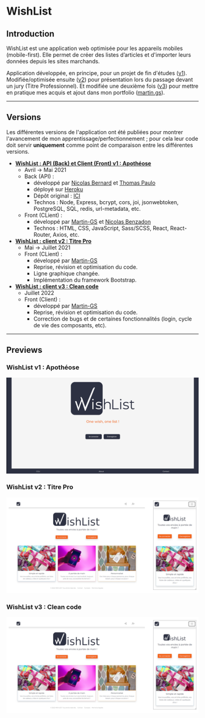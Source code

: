 # WishList

## Introduction

WishList est une application web optimisée pour les appareils mobiles (mobile-first). Elle permet de créer des listes d’articles et d'importer leurs données depuis les sites marchands.

Application développée, en principe, pour un projet de fin d'études ([v1](./WishList_v1--Apotheose/)). Modifiée/optimisée ensuite ([v2](./WishList_v2--Titre_Pro/)) pour présentation lors du passage devant un jury (Titre Professionnel). Et modifiée une deuxième fois ([v3](./WishList_v3--Clean_Code/)) pour mettre en pratique mes acquis et ajout dans mon portfolio ([martin.gs](https://martin.gs)).

---

## Versions

Les différentes versions de l'application ont été publiées pour montrer l'avancement de mon apprentissage/perfectionnement ; pour cela leur code doit servir **uniquement** comme point de comparaison entre les différentes versions.

- **[WishList : API (Back) et Client (Front) v1 : Apothéose](./WishList_v1--Apotheose/)**
  - Avril -> Mai 2021
  - Back (API) :
    - développé par [Nicolas Bernard](https://github.com/Nicolas-B06) et [Thomas Paulo](https://github.com/gibsonshelby)
    - déployé sur [Heroku](https://heroku.com)
    - Dépôt original : [ICI](https://github.com/O-clock-Quill/projet-25-wishlist)
    - Technos : Node, Express, bcrypt, cors, joi, jsonwebtoken, PostgreSQL, SQL, redis, url-metadata, etc.
  - Front (CLient) :
    - développé par [Martin-GS](https://github.com/Martin-GS) et [Nicolas Benzadon](https://github.com/NicolasBNZ)
    - Technos : HTML, CSS, JavaScript, Sass/SCSS, React, React-Router, Axios, etc.
- **[WishList : client v2 : Titre Pro](./WishList_v2--Titre_Pro/)**
  - Mai -> Juillet 2021
  - Front (CLient) :
    - développé par [Martin-GS](https://github.com/Martin-GS)
    - Reprise, révision et optimisation du code.
    - Ligne graphique changée.
    - Implémentation du framework Bootstrap.
- **[WishList : client v3 : Clean code](./WishList_v3--Clean_Code/)**
  - Juillet 2022
  - Front (Client) :
    - développé par [Martin-GS](https://github.com/Martin-GS)
    - Reprise, révision et optimisation du code.
    - Correction de bugs et de certaines fonctionnalités (login, cycle de vie des composants, etc).

---

## Previews

### WishList v1 : Apothéose

![Preview WishList v1](./doc/preview_v1.png)

### WishList v2 : Titre Pro

![Preview WishList v1](./doc/preview_v2.png)

### WishList v3 : Clean code

![Preview WishList v3](./doc/preview_v3.png)
